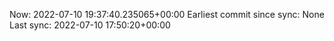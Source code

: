 Now: 2022-07-10 19:37:40.235065+00:00 Earliest commit since sync: None Last sync: 2022-07-10 17:50:20+00:00
